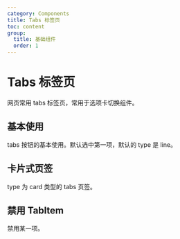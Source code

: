 ```yaml
---
category: Components
title: Tabs 标签页
toc: content
group:
  title: 基础组件
  order: 1
---
```


# Tabs 标签页

网页常用 tabs 标签页，常用于选项卡切换组件。

## 基本使用

tabs 按钮的基本使用。默认选中第一项，默认的 type 是 line。

<code src="./demos/basic.tsx"></code>

## 卡片式页签

type 为 card 类型的 tabs 页签。

<code src="./demos/type.tsx"></code>

## 禁用 TabItem

禁用某一项。

<code src="./demos/disabled.tsx"></code>
